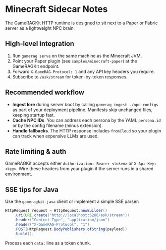# Minecraft Sidecar Notes

The GameRAGKit HTTP runtime is designed to sit next to a Paper or Fabric server as a lightweight NPC brain.

## High-level integration

1. Run `gamerag serve` on the same machine as the Minecraft JVM.
2. Point your Paper plugin (see `samples/minecraft-paper`) at the GameRAGKit endpoint.
3. Forward `X-GameRAG-Protocol: 1` and any API key headers you require.
4. Subscribe to `/ask/stream` for token-by-token responses.

## Recommended workflow

- **Ingest lore** during server boot by calling `gamerag ingest ./npc-configs` as part of your deployment pipeline. Manifests skip unchanged files, keeping startup fast.
- **Cache NPC IDs**. You can address each persona by the YAML `persona.id` or by the config filename (minus extension).
- **Handle fallbacks**. The HTTP response includes `fromCloud` so your plugin can track when expensive LLMs are used.

## Rate limiting & auth

GameRAGKit accepts either `Authorization: Bearer <token>` or `X-Api-Key: <key>`. Wire these headers from your plugin if the server runs in a shared environment.

## SSE tips for Java

Use the `gameragkit-java` client or implement a simple SSE parser:

```java
HttpRequest request = HttpRequest.newBuilder()
    .uri(URI.create("http://localhost:5280/ask/stream"))
    .header("Content-Type", "application/json")
    .header("X-GameRAG-Protocol", "1")
    .POST(HttpRequest.BodyPublishers.ofString(payload))
    .build();
```

Process each `data:` line as a token chunk.
